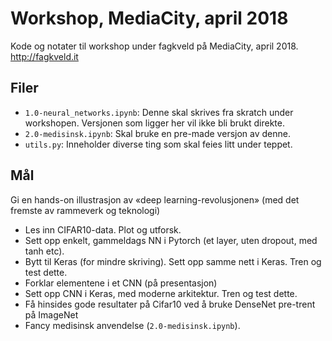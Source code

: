# Workshop, MediaCity, april 2018
Kode og notater til workshop under fagkveld på MediaCity, april 2018. http://fagkveld.it

## Filer
- `1.0-neural_networks.ipynb`: Denne skal skrives fra skratch under workshopen. Versjonen som ligger her vil ikke bli brukt direkte. 
- `2.0-medisinsk.ipynb`: Skal bruke en pre-made versjon av denne.
- `utils.py`: Inneholder diverse ting som skal feies litt under teppet.


## Mål

Gi en hands-on illustrasjon av «deep learning-revolusjonen» (med det fremste av rammeverk og teknologi) 

- Les inn CIFAR10-data. Plot og utforsk.
- Sett opp enkelt, gammeldags NN i Pytorch (et layer, uten dropout, med tanh etc).
- Bytt til Keras (for mindre skriving). Sett opp samme nett i Keras. Tren og test dette.
- Forklar elementene i et CNN (på presentasjon)
- Sett opp CNN i Keras, med moderne arkitektur. Tren og test dette.
- Få hinsides gode resultater på Cifar10 ved å bruke DenseNet pre-trent på ImageNet
- Fancy medisinsk anvendelse (`2.0-medisinsk.ipynb`).


